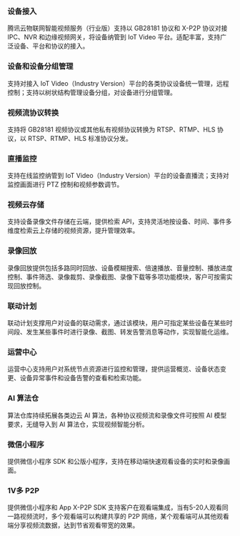 
### 设备接入

腾讯云物联网智能视频服务（行业版）支持以 GB28181 协议和 X-P2P 协议对接 IPC、NVR 和边缘视频网关，将设备纳管到 IoT Video 平台。适配丰富，支持广泛设备、平台和协议的接入。

### 设备和设备分组管理

支持对接入 IoT Video（Industry Version）平台的各类协议设备统一管理，远程控制；支持以树状结构管理设备分组，对设备进行分组管理。

### 视频流协议转换

支持将 GB28181 视频协议或其他私有视频协议转换为 RTSP、RTMP、HLS 协议，以 RTSP、RTMP、HLS 标准协议分发。

### 直播监控

支持在线监控纳管到 IoT Video（Industry Version）平台的设备直播流；支持对监控画面进行 PTZ 控制和视频参数调节。

### 视频云存储

支持设备录像文件存储在云端，提供检索 API，支持灵活地按设备、时间、事件多维度检索云上存储的视频资源，提升管理效率。

### 录像回放

录像回放提供包括多路同时回放、设备模糊搜索、倍速播放、音量控制、播放进度控制、事件筛选、录像裁剪、录像截图、录像下载等多项功能模块，客户可按需实现回放控制。

### 联动计划

联动计划支撑用户对设备的联动需求，通过该模块，用户可指定某些设备在某些时间段、发生某些事件时进行录像、截图、转发告警消息等动作，实现智能化运维。

### 运营中心

运营中心支持用户对系统节点资源进行监控和管理，提供运营概览、设备状态变更、设备异常事件和设备告警的查看和检索功能。


### AI 算法仓

算法仓库持续拓展各类边云 AI 算法，各种协议视频流和录像文件可按照 AI 模型要求，无缝导入到 AI 算法仓，实现视频智能分析。

### 微信小程序

提供微信小程序 SDK 和公版小程序，支持在移动端快速观看设备的实时和录像画面。

### 1V多 P2P
提供微信小程序和 App X-P2P SDK 支持客户在观看端集成，当有5-20人观看同一路视频流时，多个观看端可以构建共享的 P2P 网络，某个观看端可从其他观看端分享视频流数据，达到节省观看带宽的效果。
